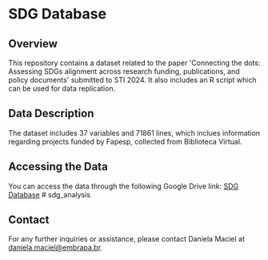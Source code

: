 # SDG Database

## Overview
This repository contains a dataset related to the paper 'Connecting the dots: Assessing SDGs alignment across research funding, publications, and policy documents' submitted to STI 2024. It also includes an R script which can be used for data replication.

## Data Description
The dataset includes 37 variables and 71861 lines, which inclues information regarding projects funded by Fapesp, collected from Biblioteca Virtual. 

## Accessing the Data
You can access the data through the following Google Drive link:
[SDG Database](https://docs.google.com/spreadsheets/d/1geLktId1bYLj-_VKKuNtipb4TsD8i3B5/edit?usp=sharing&ouid=108885149077301678625&rtpof=true&sd=true) # sdg_analysis

## Contact
For any further inquiries or assistance, please contact Daniela Maciel at daniela.maciel@embrapa.br.
